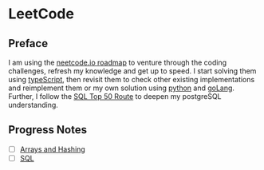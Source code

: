 # LeetCode

## Preface

I am using the [neetcode.io roadmap](https://neetcode.io/roadmap) to venture through the coding challenges, refresh my knowledge and get up to speed. I start solving them using [typeScript](./typeScript/), then revisit them to check other existing implementations and reimplement them or my own solution using [python](./python/) and [goLang](./goLang/).</br>
Further, I follow the [SQL Top 50 Route](https://leetcode.com/studyplan/top-sql-50/) to deepen my postgreSQL understanding.

## Progress Notes

* [ ] [Arrays and Hashing](./notes/Arrays_and_Hashing.md)
* [ ] [SQL](./notes/SQL.md)
